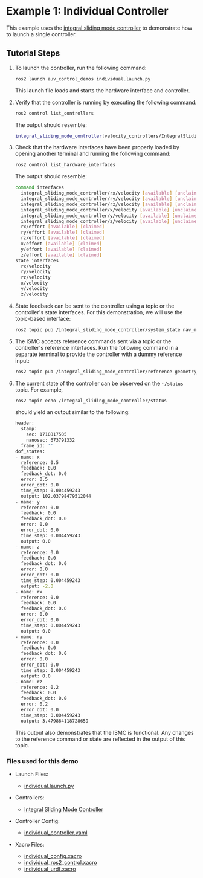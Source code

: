 # Example 1: Individual Controller

This example uses the [integral sliding mode controller](https://github.com/Robotic-Decision-Making-Lab/auv_controllers/tree/main/velocity_controllers) to demonstrate how to launch a single controller.

## Tutorial Steps

1. To launch the controller, run the following command:

   ```bash
   ros2 launch auv_control_demos individual.launch.py
   ```

   This launch file loads and starts the hardware interface and controller.

2. Verify that the controller is running by executing the following command:

   ```bash
   ros2 control list_controllers
   ```

   The output should resemble:

   ```bash
   integral_sliding_mode_controller[velocity_controllers/IntegralSlidingModeController] active
   ```

3. Check that the hardware interfaces have been properly loaded by opening
   another terminal and running the following command:

   ```bash
   ros2 control list_hardware_interfaces
   ```

   The output should resemble:

   ```bash
   command interfaces
     integral_sliding_mode_controller/rx/velocity [available] [unclaimed]
     integral_sliding_mode_controller/ry/velocity [available] [unclaimed]
     integral_sliding_mode_controller/rz/velocity [available] [unclaimed]
     integral_sliding_mode_controller/x/velocity [available] [unclaimed]
     integral_sliding_mode_controller/y/velocity [available] [unclaimed]
     integral_sliding_mode_controller/z/velocity [available] [unclaimed]
     rx/effort [available] [claimed]
     ry/effort [available] [claimed]
     rz/effort [available] [claimed]
     x/effort [available] [claimed]
     y/effort [available] [claimed]
     z/effort [available] [claimed]
   state interfaces
     rx/velocity
     ry/velocity
     rz/velocity
     x/velocity
     y/velocity
     z/velocity
   ```

4. State feedback can be sent to the controller using a topic or the
   controller's state interfaces. For this demonstration, we will use the
   topic-based interface:

   ```bash
   ros2 topic pub /integral_sliding_mode_controller/system_state nav_msgs/msg/Odometry
   ```

5. The ISMC accepts reference commands sent via a topic or the controller's
   reference interfaces. Run the following command in a separate terminal to
   provide the controller with a dummy reference input:

   ```bash
   ros2 topic pub /integral_sliding_mode_controller/reference geometry_msgs/msg/Twist "{linear: {x: 0.5, y: 0.0, z: 0.0}, angular: {x: 0.0, y: 0.0, z: 0.2}}"
   ```

6. The current state of the controller can be observed on the `~/status` topic.
   For example,

   ```bash
   ros2 topic echo /integral_sliding_mode_controller/status
   ```

   should yield an output similar to the following:

   ```bash
   header:
     stamp:
       sec: 1710817505
       nanosec: 673791332
     frame_id: ''
   dof_states:
   - name: x
     reference: 0.5
     feedback: 0.0
     feedback_dot: 0.0
     error: 0.5
     error_dot: 0.0
     time_step: 0.004459243
     output: 102.03798479512044
   - name: y
     reference: 0.0
     feedback: 0.0
     feedback_dot: 0.0
     error: 0.0
     error_dot: 0.0
     time_step: 0.004459243
     output: 0.0
   - name: z
     reference: 0.0
     feedback: 0.0
     feedback_dot: 0.0
     error: 0.0
     error_dot: 0.0
     time_step: 0.004459243
     output: -2.0
   - name: rx
     reference: 0.0
     feedback: 0.0
     feedback_dot: 0.0
     error: 0.0
     error_dot: 0.0
     time_step: 0.004459243
     output: 0.0
   - name: ry
     reference: 0.0
     feedback: 0.0
     feedback_dot: 0.0
     error: 0.0
     error_dot: 0.0
     time_step: 0.004459243
     output: 0.0
   - name: rz
     reference: 0.2
     feedback: 0.0
     feedback_dot: 0.0
     error: 0.2
     error_dot: 0.0
     time_step: 0.004459243
     output: 3.479864118728659
   ```

   This output also demonstrates that the ISMC is functional. Any changes to
   the reference command or state are reflected in the output of this topic.

### Files used for this demo

- Launch Files:
  - [individual.launch.py](https://github.com/Robotic-Decision-Making-Lab/auv_controllers/blob/main/auv_control_demos/individual_controller/launch/individual.launch.py)

- Controllers:
  - [Integral Sliding Mode Controller](https://github.com/Robotic-Decision-Making-Lab/auv_controllers/tree/main/velocity_controllers)

- Controller Config:
  - [individual_controller.yaml](https://github.com/Robotic-Decision-Making-Lab/auv_controllers/blob/main/auv_control_demos/individual_controller/config/individual_controller.yaml)

- Xacro Files:
  - [individual_config.xacro](https://github.com/Robotic-Decision-Making-Lab/auv_controllers/blob/main/auv_control_demos/individual_controller/xacro/individual_config.xacro)
  - [individual_ros2_control.xacro](https://github.com/Robotic-Decision-Making-Lab/auv_controllers/blob/main/auv_control_demos/individual_controller/xacro/individual_ros2_control.xacro)
  - [individual_urdf.xacro](https://github.com/Robotic-Decision-Making-Lab/auv_controllers/blob/main/auv_control_demos/individual_controller/xacro/individual_urdf.xacro)
